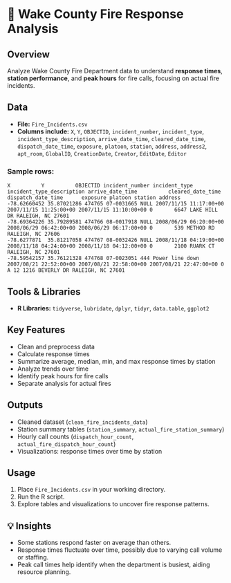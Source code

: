 # 🚒 Wake County Fire Response Analysis

## Overview

Analyze Wake County Fire Department data to understand **response times**, **station performance**, and **peak hours** for fire calls, focusing on actual fire incidents.

## Data

* **File:** `Fire_Incidents.csv`
* **Columns include:**
  `X`, `Y`, `OBJECTID`, `incident_number`, `incident_type`, `incident_type_description`, `arrive_date_time`, `cleared_date_time`, `dispatch_date_time`, `exposure`, `platoon`, `station`, `address`, `address2`, `apt_room`, `GlobalID`, `CreationDate`, `Creator`, `EditDate`, `Editor`

### Sample rows:

```
X          Y          OBJECTID incident_number incident_type incident_type_description arrive_date_time          cleared_date_time         dispatch_date_time      exposure platoon station address
-78.62660452 35.87021286 474765 07-0031665 NULL 2007/11/15 11:17:00+00 2007/11/15 11:25:00+00 2007/11/15 11:10:00+00 0       6647 LAKE HILL DR RALEIGH, NC 27601
-78.69364226 35.79289581 474766 08-0017918 NULL 2008/06/29 06:20:00+00 2008/06/29 06:42:00+00 2008/06/29 06:17:00+00 0       539 METHOD RD RALEIGH, NC 27606
-78.6277871  35.81217058 474767 08-0032426 NULL 2008/11/18 04:19:00+00 2008/11/18 04:24:00+00 2008/11/18 04:12:00+00 0       2100 RUARK CT RALEIGH, NC 27601
-78.59542157 35.76121328 474768 07-0023051 444 Power line down 2007/08/21 22:52:00+00 2007/08/21 22:58:00+00 2007/08/21 22:47:00+00 0 A 12 1216 BEVERLY DR RALEIGH, NC 27601
```

## Tools & Libraries

* **R Libraries:** `tidyverse`, `lubridate`, `dplyr`, `tidyr`, `data.table`, `ggplot2`

## Key Features

* Clean and preprocess data
* Calculate response times
* Summarize average, median, min, and max response times by station
* Analyze trends over time
* Identify peak hours for fire calls
* Separate analysis for actual fires

## Outputs

* Cleaned dataset (`clean_fire_incidents_data`)
* Station summary tables (`station_summary`, `actual_fire_station_summary`)
* Hourly call counts (`dispatch_hour_count`, `actual_fire_dispatch_hour_count`)
* Visualizations: response times over time by station

## Usage

1. Place `Fire_Incidents.csv` in your working directory.
2. Run the R script.
3. Explore tables and visualizations to uncover fire response patterns.

## 💡 Insights

* Some stations respond faster on average than others.
* Response times fluctuate over time, possibly due to varying call volume or staffing.
* Peak call times help identify when the department is busiest, aiding resource planning.

